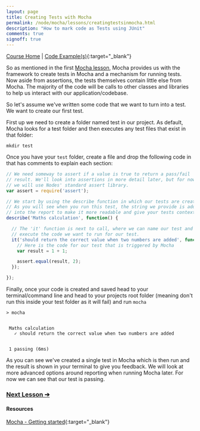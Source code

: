 ```yaml
---
layout: page
title: Creating Tests with Mocha
permalink: /node/mocha/lessons/creatingtestsinmocha.html
description: "How to mark code as Tests using JUnit"
comments: true
signoff: true
---
```

[Course Home](../../course) \| [Code Example(s)](https://github.com/mwinteringham/free-node-basics-course/blob/master/mochalessons/test/A_CreatingTest.js){:target="_blank"}


So as mentioned in the first [Mocha lesson](/node/mocha/lessons/whatismocha), Mocha provides us with the framework to create tests in Mocha and a mechanism for running tests. Now aside from assertions, the tests themselves contain little else from Mocha. The majority of the code will be calls to other classes and libraries to help us interact with our application/codebase.

So let's assume we've written some code that we want to turn into a test. We want to create our first test.

First up we need to create a folder named test in our project. As default, Mocha looks for a test folder and then executes any test files that exist in that folder:

```shell
mkdir test
```

Once you have your ```test``` folder, create a file and drop the following code in that has comments to explain each section:

```javascript
// We need someway to assert if a value is true to return a pass/fail
// result. We'll look into assertions in more detail later, but for now
// we will use Nodes' standard assert library.
var assert = require('assert');

// We start by using the describe function in which our tests are created.
// As you will see when you run this test, the string we provide is added
// into the report to make it more readable and give your tests context.
describe('Maths calculation', function() {

  // The 'it' function is next to call, where we can name our test and then
  // execute the code we want to run for our test.
  it('should return the correct value when two numbers are added', function() {
    // Here is the code for our test that is triggered by Mocha
    var result = 1 + 1;

    assert.equal(result, 2);
  });

});
```
Finally, once your code is created and saved head to your terminal/command line and head to your projects root folder (meaning don't run this inside your test folder as it will fail) and run ```mocha```

```shell
> mocha


 Maths calculation
   ✓ should return the correct value when two numbers are added


 1 passing (6ms)
```

As you can see we've created a single test in Mocha which is then run and the result is shown in your terminal to give you feedback. We will look at more advanced options around reporting when running Mocha later. For now we can see that our test is passing.

### [Next Lesson &#10132;](../lessons/whataretestfixtures.html)

#### Resources
[Mocha - Getting started](https://mochajs.org/#getting-started){:target="_blank"}
